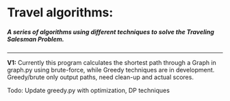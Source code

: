 # **Travel algorithms:**

##### A series of algorithms using different techniques to solve the Traveling Salesman Problem.
----

**V1:** Currently this program calculates the shortest path through a Graph in graph.py using brute-force, while Greedy techniques are in development. Greedy/brute only output paths, need clean-up and actual scores.

Todo: Update greedy.py with optimization, DP techniques

